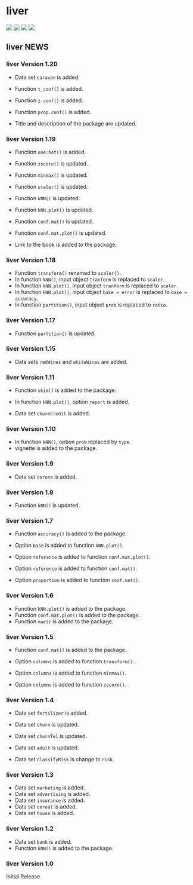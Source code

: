 # **liver** 
  
![](https://www.r-pkg.org/badges/version/liver) 
![](https://www.r-pkg.org/badges/last-release/liver) 
![](https://cranlogs.r-pkg.org/badges/liver) 
![](https://cranlogs.r-pkg.org/badges/grand-total/liver) 

## **liver** NEWS

### **liver** Version 1.20

* Data set `caravan` is added.

* Function `t_conf()` is added.
* Function `z.conf()` is added.
* Function `prop.conf()` is added.

* Title and description of the package are updated.

### **liver** Version 1.19

* Function `one.hot()` is added.

* Function `zscore()` is updated.
* Function `minmax()` is updated.
* Function `scaler()` is updated.

* Function `kNN()` is updated.
* Function `kNN.plot()` is updated.

* Function `conf.mat()` is updated.
* Function `conf.mat.plot()` is updated.

* Link to the book is added to the package.

### **liver** Version 1.18

* Function `transform()` renamed to `scaler()`.  
* In function `kNN()`, input object `tranform` is replaced to `scaler`.
* In function `kNN.plot()`, input object `tranform` is replaced to `scaler`.
* In function `kNN.plot()`, input object `base = error` is replaced to `base = accuracy`.
* In function `partition()`, input object `prob` is replaced to `ratio`.

### **liver** Version 1.17

* Function `partition()` is updated.

### **liver** Version 1.15

* Data sets `redWines` and `whiteWines` are added.

### **liver** Version 1.11

* Function `skim()` is added to the package.
* In function `kNN.plot()`, option `report` is added.

* Data set `churnCredit` is added.

### **liver** Version 1.10

* In function `kNN()`, option `prob` replaced by `type`.
* vignette is added to the package.

### **liver** Version 1.9

* Data set `corona` is added.

### **liver** Version 1.8

* Function `kNN()` is updated.

### **liver** Version 1.7

* Function `accuracy()` is added to the package.

* Option `base` is added to function `kNN.plot()`.
* Option `reference` is added to function `conf.mat.plot()`.
* Option `reference` is added to function `conf.mat()`.
* Option `proportion` is added to function `conf.mat()`.

### **liver** Version 1.6

* Function `kNN.plot()` is added to the package.
* Function `conf.mat.plot()` is added to the package.
* Function `mae()` is added to the package.

### **liver** Version 1.5

* Function `conf.mat()` is added to the package.

* Option `columns` is added to function `transform()`.
* Option `columns` is added to function `minmax()`.
* Option `columns` is added to function `zscore()`.

### **liver** Version 1.4

* Data set `fertilizer` is added.

* Data set `churn` is updated.
* Data set `churnTel` is updated.
* Data set `adult` is updated.
* Data set `classifyRisk` is change to `risk`.

### **liver** Version 1.3

* Data set `marketing` is added.
* Data set `advertising` is added.
* Data set `insurance` is added.
* Data set `cereal` is added.
* Data set `house` is added.

### **liver** Version 1.2

* Data set `bank` is added.
* Function `kNN()` is added to the package.

### **liver** Version 1.0

Initial Release
    
